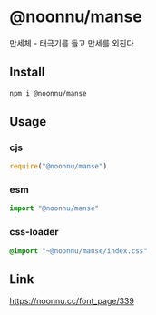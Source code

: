 # @noonnu/manse
만세체 - 태극기를 들고 만세를 외친다

## Install
```sh
npm i @noonnu/manse
```
## Usage
### cjs
```js
require("@noonnu/manse")
```
### esm
```js
import "@noonnu/manse"
```
### css-loader
```css
@import "~@noonnu/manse/index.css"
```

## Link
https://noonnu.cc/font_page/339